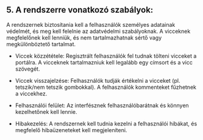 ## 5. A rendszerre vonatkozó szabályok:

A rendszernek biztosítania kell a felhasználók személyes adatainak védelmét, és meg kell felelnie az adatvédelmi
szabályoknak. A vicceknek megfelelőnek kell lenniük, és nem tartalmazhatnak sértő vagy megkülönböztető tartalmat.

- Viccek közzététele:
  Regisztrált felhasználók fel tudnak tölteni vicceket a portálra.
  A vicceknek tartalmazniuk kell legalább egy címsort és a vicc szövegét.

- Viccek visszajelzése:
  Felhasználók tudják értékelni a vicceket (pl. tetszik/nem tetszik gombokkal).
  A felhasználók kommenteket fűzhetnek a viccekhez.

- Felhasználói felület:
  Az interfésznek felhasználóbarátnak és könnyen kezelhetőnek kell lennie.

- Hibakezelés:
  A rendszernek kell tudnia kezelni a felhasználói hibákat, és megfelelő hibaüzeneteket kell megjeleníteni.